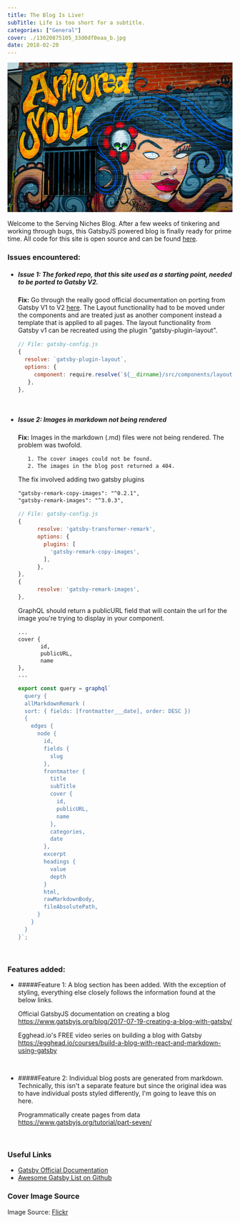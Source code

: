 ```yaml
---
title: The Blog Is Live!
subTitle: Life is too short for a subtitle.
categories: ["General"]
cover: ./13020875105_33d0df0eaa_b.jpg
date: 2018-02-20
---
```


![cover-image](./13020875105_33d0df0eaa_b.jpg)


Welcome to the Serving Niches Blog. After a few weeks of tinkering and 
working through bugs, this GatsbyJS powered blog is finally ready for 
prime time. All code for this site is open source and can be 
found [here](https://github.com/ServingNiches/gatsby-servingniches). 

### Issues encountered:  

- ##### Issue 1: The forked repo, that this site used as a starting point, needed to be ported to Gatsby V2. 

    __Fix:__ Go through the really good official documentation on porting from Gatsby V1 to V2 [here](https://www.gatsbyjs.org/docs/migrating-from-v1-to-v2/). The Layout functionality had to be moved under the 
components and are treated just as another component instead a template that is applied to all pages. The layout functionality 
from Gatsby v1 can be recreated using the plugin "gatsby-plugin-layout".

    ```javascript
    // File: gatsby-config.js   
    {
      resolve: `gatsby-plugin-layout`,
      options: {
         component: require.resolve(`${__dirname}/src/components/layouts/index.jsx`),
       },
    },
    ```
  
  <br />
- ##### Issue 2: Images in markdown not being rendered 

    __Fix:__ Images in the markdown (.md) files were not being rendered. The problem was twofold.  
        
         1. The cover images could not be found.  
         2. The images in the blog post returned a 404.
    
    The fix involved adding two gatsby plugins 
    ```
    "gatsby-remark-copy-images": "^0.2.1",
    "gatsby-remark-images": "^3.0.3",
    ```

    ```javascript
    // File: gatsby-config.js
  {
          resolve: 'gatsby-transformer-remark',
          options: {
            plugins: [
              'gatsby-remark-copy-images',
            ],
          },
  },
  {
          resolve: 'gatsby-remark-images',
  },
    ```
    
    GraphQL should return a publicURL field that will contain the url for the image you're trying to display 
    in your component.
    
    ```json5
    ...
    cover {
           id,
           publicURL, 
           name
    },
    ...
    ```  

    ```javascript 
    export const query = graphql` 
      query {
      allMarkdownRemark (
      sort: { fields: [frontmatter___date], order: DESC })
      {
        edges {
          node {
            id,
            fields {
              slug
            },
            frontmatter {
              title
              subTitle
              cover {
                id,
                publicURL, 
                name
              },
              categories,
              date
            },
            excerpt
            headings {
              value
              depth
            }
            html,
            rawMarkdownBody,
            fileAbsolutePath,
          }
        }
      }
    }`;
    ```
    <br />  
    
### Features added:

- #####Feature 1: A blog section has been added. With the exception of styling, everything else closely follows the information found at the below links.
   
   Official GatsbyJS documentation on creating a blog  
   https://www.gatsbyjs.org/blog/2017-07-19-creating-a-blog-with-gatsby/
   
   Egghead.io's FREE video series on building a blog with Gatsby  
    https://egghead.io/courses/build-a-blog-with-react-and-markdown-using-gatsby

<br />

- #####Feature 2: Individual blog posts are generated from markdown. 
    Technically, this isn't a separate feature but since the original idea was to 
    have individual posts styled differently, I'm going to leave this on here. 
    
   Programmatically create pages from data  
    https://www.gatsbyjs.org/tutorial/part-seven/
    
    <br />
    
### Useful Links

- [Gatsby Official Documentation](https://www.gatsbyjs.org/docs/)
- [Awesome Gatsby List on Github](https://github.com/prayash/awesome-gatsby)

### Cover Image Source
Image Source: [Flickr](https://www.flickr.com/photos/tjlto/13020875105/in/photolist-kQBowD-Ef48hQ-UMSnzN-otE5Ge-2a3b2qD-HKXt4n-fMZJNB-265U2h1-bD7b3U-24Ze34q-rkFd9Z-nZbXfw-hmdCZJ-T4hoV7-8XyNvA-dtyrNK-oWZMW9-RTxsPw-23Zhty4-Qxj9so-NzGAB7-T8wf9T-26FiJNo-2bofDmd-oeTGeX-d9gXzu-3fGvrF-T6F16N-TjTNqo-dNGpfG-JYE82M-Teypz7-8dk9Kq-a42g3t-2ao6daP-8eUcwE-Tp71UT-pkZgGW-29dyKRJ-Texbq7-YV4Urx-21f3rTH-S3ZSFw-dKFYFx-ULNrWF-TdzuNw-2cV4bxb-T1Gos9-bAJh6V-WRcf5j)